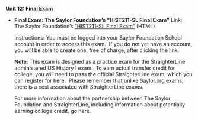 **Unit 12: Final Exam** <span id="12"></span> 
-   **Final Exam: The Saylor Foundation’s “HIST211-SL Final Exam”**
    Link: The Saylor Foundation’s [“HIST211-SL Final
    Exam”](http://school.saylor.org/mod/quiz/view.php?id=1204) (HTML)  
      
     Instructions: You must be logged into your Saylor Foundation School
    account in order to access this exam.  If you do not yet have an
    account, you will be able to create one, free of charge, after
    clicking the link.  
      
     **Note**: This exam is designed as a practice exam for the
    StraighterLine administered US History I exam.  To earn actual
    transfer credit for college, you will need to pass the official
    StraighterLine exam, which you can register for here.  Please
    remember that unlike Saylor.org exams, there is a cost associated
    with StraighterLine exams.  
      
     For more information about the partnership between The Saylor
    Foundation and StraighterLine, including information about
    potentially earning college credit, go here.


